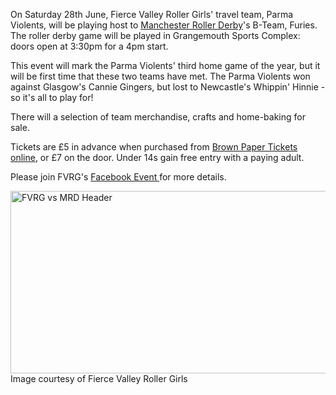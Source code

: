 <html><body><p>On Saturday 28th June, Fierce Valley Roller Girls' travel team, Parma Violents, will be playing host to <a title="Manchester Roller Derby Website" href="http://manchesterrollerderby.com/" target="_blank">Manchester Roller Derby</a>'s B-Team, Furies. The roller derby game will be played in Grangemouth Sports Complex: doors open at 3:30pm for a 4pm start.

This event will mark the Parma Violents' third home game of the year, but it will be first time that these two teams have met. The Parma Violents won against Glasgow's Cannie Gingers, but lost to Newcastle's Whippin' Hinnie - so it's all to play for!

There will a selection of team merchandise, crafts and home-baking for sale.

Tickets are £5 in advance when purchased from <a title="But Tickets from BPT" href="http://www.brownpapertickets.com/event/724835" target="_blank">Brown Paper Tickets online</a>, or £7 on the door. Under 14s gain free entry with a paying adult.

Please join FVRG's <a title="FVRG Facebook Event" href="https://www.facebook.com/events/1398377247117700/" target="_blank">Facebook Event </a>for more details.

<a href="/2014/06/fvrg-vs-mrd-header.jpg"><img class="size-full wp-image-3503" src="http://scottishrollerderbyblog.com/2014/06/fvrg-vs-mrd-header.jpg" alt="FVRG vs MRD Header" width="614" height="292"></a> Image courtesy of Fierce Valley Roller Girls</p></body></html>
